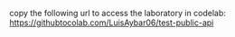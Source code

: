 copy the following url to access the laboratory in codelab: https://githubtocolab.com/LuisAybar06/test-public-api

